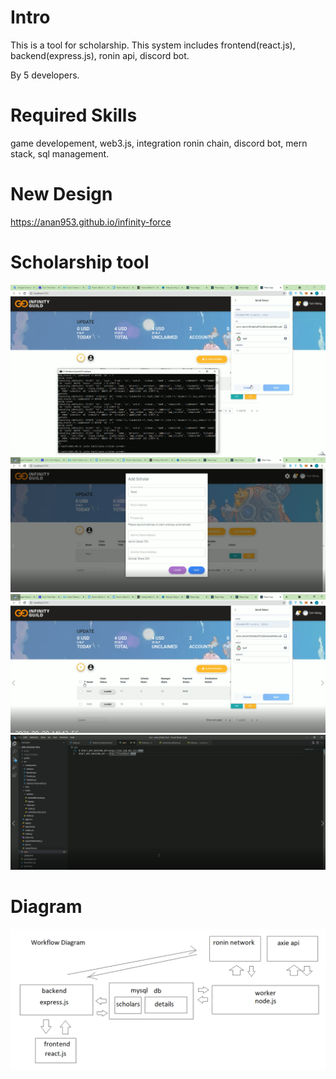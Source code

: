 # Intro

This is a tool for scholarship. This system includes frontend(react.js), backend(express.js), ronin api, discord bot.

By 5 developers. 

# Required Skills
game developement, web3.js, integration ronin chain, discord bot, mern stack, sql management.

# New Design
https://anan953.github.io/infinity-force

# Scholarship tool
![Intro Picture](https://github.com/NadineRigney/axie-scholar-tool/blob/main/intro.png?raw=true)
![Intro1 Picture](https://github.com/NadineRigney/axie-scholar-tool/blob/main/intro1.png?raw=true)
![Intro2 Picture](https://github.com/NadineRigney/axie-scholar-tool/blob/main/intro2.png?raw=true)
![Intro3 Picture](https://github.com/NadineRigney/axie-scholar-tool/blob/main/intro3.png?raw=true)

# Diagram
![Diagram Picture](https://github.com/NadineRigney/axie-scholar-tool/blob/main/diagram.png?raw=true)

